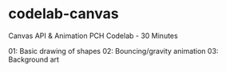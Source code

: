 # codelab-canvas
Canvas API & Animation PCH Codelab - 30 Minutes

01: Basic drawing of shapes
02: Bouncing/gravity animation
03: Background art
